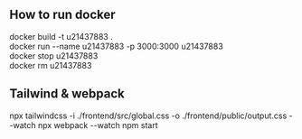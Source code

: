 ## How to run docker
docker build -t u21437883 .<br/>
docker run --name u21437883 -p 3000:3000 u21437883<br/>
docker stop u21437883<br/>
docker rm u21437883

## Tailwind & webpack
npx tailwindcss -i ./frontend/src/global.css -o ./frontend/public/output.css --watch
npx webpack --watch
npm start
